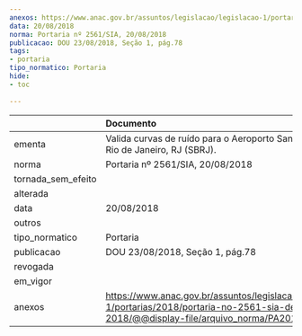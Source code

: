 ```yaml
---
anexos: https://www.anac.gov.br/assuntos/legislacao/legislacao-1/portarias/2018/portaria-no-2561-sia-de-20-08-2018/@@display-file/arquivo_norma/PA2018-2561.pdf
data: 20/08/2018
norma: Portaria nº 2561/SIA, 20/08/2018
publicacao: DOU 23/08/2018, Seção 1, pág.78
tags:
- portaria
tipo_normatico: Portaria
hide: 
- toc 
 
---
```


|                    | Documento                                                                                                                                               |
|:-------------------|:--------------------------------------------------------------------------------------------------------------------------------------------------------|
| ementa             | Valida curvas de ruído para o Aeroporto Santos Dumont / Rio de Janeiro, RJ (SBRJ).                                                                      |
| norma              | Portaria nº 2561/SIA, 20/08/2018                                                                                                                        |
| tornada_sem_efeito |                                                                                                                                                         |
| alterada           |                                                                                                                                                         |
| data               | 20/08/2018                                                                                                                                              |
| outros             |                                                                                                                                                         |
| tipo_normatico     | Portaria                                                                                                                                                |
| publicacao         | DOU 23/08/2018, Seção 1, pág.78                                                                                                                         |
| revogada           |                                                                                                                                                         |
| em_vigor           |                                                                                                                                                         |
| anexos             | https://www.anac.gov.br/assuntos/legislacao/legislacao-1/portarias/2018/portaria-no-2561-sia-de-20-08-2018/@@display-file/arquivo_norma/PA2018-2561.pdf |